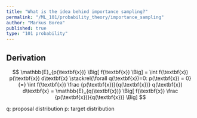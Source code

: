 ```yaml
---
title: "What is the idea behind importance sampling?"
permalink: "/ML_101/probability_theory/importance_sampling"
author: "Markus Borea"
published: true
type: "101 probability"
---
```



## Derivation

$$
\mathbb{E}_{p(\textbf{x})} \Big[ f(\textbf{x}) \Big] = \int f(\textbf{x}) p(\textbf{x})
d\textbf{x} \stackrel{\forall q(\textbf{x})=0: p(\textbf{x}) = 0}{=}
\int f(\textbf{x}) \frac {p(\textbf{x})}{q(\textbf{x})} q(\textbf{x})
d\textbf{x}
= \mathbb{E}_{q(\textbf{x})} \Big[ f(\textbf{x}) \frac {p(\textbf{x})}{q(\textbf{x})} \Big]
$$

q: proposal distribution
p: target distribution
